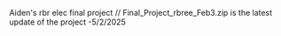 Aiden's rbr elec final project
//
Final_Project_rbree_Feb3.zip is the latest update of the project -5/2/2025
